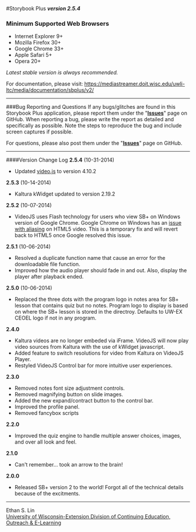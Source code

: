 #Storybook Plus
**_version 2.5.4_**

### Minimum Supported Web Browsers
* Internet Explorer 9+
* Mozilla Firefox 30+
* Google Chrome 33+
* Apple Safari 5+
* Opera 20+

*Latest stable version is always recommended.*

For documentation, please visit: https://mediastreamer.doit.wisc.edu/uwli-ltc/media/documentation/sbplus/v2/

---
###Bug Reporting and Questions
If any bugs/glitches are found in this Storybook Plus application, please report them under the "**[Issues](https://github.com/oel-mediateam/sbplus/issues)**" page on GitHub. When reporting a bug, please write the report as detailed and specifically as possible. Note the steps to reproduce the bug and include screen captures if possible.

For questions, please also post them under the "**[Issues](https://github.com/oel-mediateam/sbplus/issues)**" page on GitHub.

---
####Version Change Log
**2.5.4** (10-31-2014)  
* Updated [video.js](https://github.com/videojs/video.js) to version 4.10.2

**2.5.3** (10-14-2014)  
* Kaltura kWidget updated to version 2.19.2

**2.5.2** (10-07-2014)  
* VideoJS uses Flash technology for users who view SB+ on Windows version of Google Chrome. Google Chrome on Windows has an [issue with aliasing](https://code.google.com/p/chromium/issues/detail?id=351458) on HTML5 video. This is a temporary fix and will revert back to HTML5 once Google resolved this issue.

**2.5.1** (10-06-2014)  
* Resolved a duplicate function name that cause an error for the downloadable file function.
* Improved how the audio player should fade in and out. Also, display the player after playback ended.

**2.5.0** (10-06-2014)  
* Replaced the three dots with the program logo in notes area for SB+ lesson that contains quiz but no notes. Program logo to display is based on where the SB+ lesson is stored in the directroy. Defaults to UW-EX CEOEL logo if not in any program.

**2.4.0**  
* Kaltura videos are no longer embeded via iFrame. VideoJS will now play video sources from Kaltura with the use of kWidget javascript.
* Added feature to switch resolutions for video from Kaltura on VideoJS Player.
* Restyled VideoJS Control bar for more intuitive user experiences.

**2.3.0**  
* Removed notes font size adjustment controls.
* Removed magnifying button on slide images.
* Added the new expand/contract button to the control bar.
* Improved the profile panel.
* Removed fancybox scripts

**2.2.0**  
* Improved the quiz engine to handle multiple answer choices, images, and over all look and feel.

**2.1.0**  
* Can't remember... took an arrow to the brain!

**2.0.0**  
* Released SB+ version 2 to the world! Forgot all of the technical details because of the excitments.

---
Ethan S. Lin  
[University of Wisconsin-Extension Division of Continuing Education, Outreach & E-Learning](http://ce.uwex.edu/)